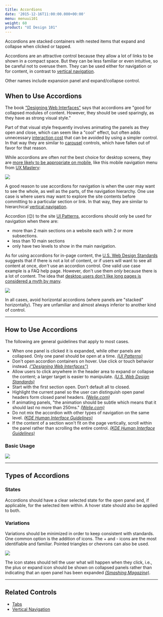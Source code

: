 ```yaml
---
title: Accordions
date: '2015-12-16T11:00:00.000+00:00'
menu: menuui101
weight: 60
product: "UI Design 101"
---
```


Accordions are stacked containers with nested items that expand and collapse when clicked or tapped.<!--more-->

Accordions are an attractive control because they allow a lot of links to be shown in a compact space. But they can be less familiar or even intuitive, so be careful not to overuse them. They can be used either for navigation or for content, in contrast to [vertical navigation](../verticalnavigation/).

Other names include expansion panel and expand/collapse control. 


## When to Use Accordions

The book ["Designing Web Interfaces"](https://www.amazon.com/Designing-Web-Interfaces-Principles-Interactions/dp/0596516258/) says that accordions are "good for collapsed modules of content. However, they should be used sparingly, as they have as strong visual style."

Part of that visual style frequently involves animating the panels as they open and close, which can seem like a "cool" effect, but often adds unnecessary [interaction cost](https://www.nngroup.com/articles/interaction-cost-definition/) that can be avoided by using a simpler control. In that way they are similar to [carousel](http://ui-patterns.com/patterns/Carousel) controls, which have fallen out of favor for that reason.

While accordions are often *not* the best choice for desktop screens, they are [more likely to be appropriate on mobile](https://www.nngroup.com/articles/mobile-accordions/), like this mobile navigation menu from [UX Mastery](https://uxmastery.com/):

![](//media.balsamiq.com/img/support/tutorials/ui101/uxmastery-accordions.png)

A good reason to use accordions for navigation is when the user may want to see the whole, as well as the parts, of the navigation hierarchy. One use case is where users may want to explore the site contents before committing to a particular section or link. In that way, they are similar to hierarchical [vertical navigation](../verticalnavigation/).

Accordion (😉) to the site [UI Patterns](http://ui-patterns.com/patterns/AccordionMenu), accordions should only be used for navigation when there are:

* more than 2 main sections on a website each with 2 or more subsections.
* less than 10 main sections
* only have two levels to show in the main navigation.

As for using accordions for in-page content, the [U.S. Web Design Standards](https://standards.usa.gov/components/accordions/) suggests that if there is not a lot of content, or if users will want to see all content at once, *don't* use an accordion control. One valid use case example is a FAQ help page. However, don't use them *only* because there is a lot of content. The idea that [desktop users don't like long pages is considered a myth by many](https://www.nngroup.com/articles/accordions-complex-content/). 

![](//media.balsamiq.com/img/support/tutorials/ui101/uswebdesignstandards-accordions.png)

In all cases, avoid horizontal accordions (where panels are "stacked" horizontally). They are unfamiliar and almost always inferior to another kind of control.


---

## How to Use Accordions

The following are general guidelines that apply to most cases.

* When one panel is clicked it is expanded, while other panels are collapsed. Only one panel should be open at a time. [*(UI Patterns)*](http://ui-patterns.com/patterns/AccordionMenu)
* Don't open accordion containers on hover. Use click or touch behavior instead. [*("Designing Web Interfaces")*](https://www.amazon.com/Designing-Web-Interfaces-Principles-Interactions/dp/0596516258/)
* Allow users to click anywhere in the header area to expand or collapse the content; a larger target is easier to manipulate. [*(U.S. Web Design Standards)*](https://standards.usa.gov/components/accordions/)
* Start with the first section open. Don't default all to closed.
* Highlight the current panel so the user can distinguish open panel headers form closed panel headers. [*(Welie.com)*](http://www.welie.com/patterns/showPattern.php?patternID=accordion)
* If animating panels, "the animation should be subtle which means that it should last no more than 250ms." [*(Welie.com)*](http://www.welie.com/patterns/showPattern.php?patternID=accordion)
* Do not mix the accordion with other types of navigation on the same level. [*(KDE Human Interface Guidelines)*](https://community.kde.org/KDE_Visual_Design_Group/HIG/Accordion)
* If the content of a section won't fit on the page vertically, scroll within the panel rather than scrolling the entire control. [*(KDE Human Interface Guidelines)*](https://community.kde.org/KDE_Visual_Design_Group/HIG/Accordion)

### Basic Usage

![](//media.balsamiq.com/img/support/tutorials/ui101/accordions.png)

---

## Types of Accordions

### States

Accordions should have a clear selected state for the open panel and, if applicable, for the selected item within. A hover state should also be applied to both.


### Variations

Variations should be minimized in order to keep consistent with standards. One common option is the addition of icons. The + and - icons are the most identifiable and familiar. Pointed triangles or chevrons can also be used.

![](//media.balsamiq.com/img/support/tutorials/ui101/accordions-variations.png)

The icon states should tell the user what will happen when they click, i.e., the plus or expand icon should be shown on collapsed panels rather than indicating that an open panel has been expanded [*(Smashing Magazine)*](https://www.smashingmagazine.com/2017/06/designing-perfect-accordion-checklist/).

---

## Related Controls

* [Tabs](../tabs/)
* [Vertical Navigation](../verticalnavigation/)
